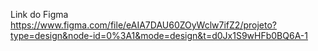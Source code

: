Link do Figma
https://www.figma.com/file/eAIA7DAU60ZOyWclw7ifZ2/projeto?type=design&node-id=0%3A1&mode=design&t=d0Jx1S9wHFb0BQ6A-1
